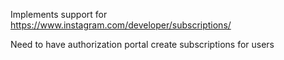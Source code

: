 Implements support for https://www.instagram.com/developer/subscriptions/

Need to have authorization portal create subscriptions for users